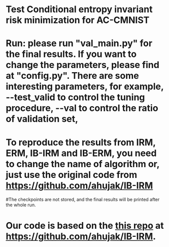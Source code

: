 # Test Conditional entropy invariant risk minimization for AC-CMNIST

# Run: please run "val_main.py" for the final results. If you want to change the parameters, please find at "config.py". There are some interesting parameters, for example, --test_valid to control the tuning procedure,  --val to control the ratio of validation set, 

# To reproduce the results from IRM, ERM, IB-IRM and IB-ERM, you need to change the name of algorithm or, just use the original code from https://github.com/ahujak/IB-IRM 

#The checkpoints are not stored, and the final results will be printed after the whole run. 

# Our code is based on the [this repo](https://github.com/ahujak/IB-IRM) at https://github.com/ahujak/IB-IRM. 